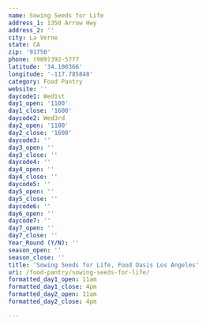 ```yaml
---
name: Sowing Seeds for Life
address_1: 1350 Arrow Hwy
address_2: ''
city: La Verne
state: CA
zip: '91750'
phone: (909)392-5777
latitude: '34.100366'
longitude: '-117.785848'
category: Food Pantry
website: ''
daycode1: Wed1st
day1_open: '1100'
day1_close: '1600'
daycode2: Wed3rd
day2_open: '1100'
day2_close: '1600'
daycode3: ''
day3_open: ''
day3_close: ''
daycode4: ''
day4_open: ''
day4_close: ''
daycode5: ''
day5_open: ''
day5_close: ''
daycode6: ''
day6_open: ''
daycode7: ''
day7_open: ''
day7_close: ''
Year_Round (Y/N): ''
season_open: ''
season_close: ''
title: 'Sowing Seeds for Life, Food Oasis Los Angeles'
uri: /food-pantry/sowing-seeds-for-life/
formatted_day1_open: 11am
formatted_day1_close: 4pm
formatted_day2_open: 11am
formatted_day2_close: 4pm

---
```

